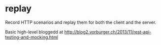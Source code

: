 replay
======

Record HTTP scenarios and replay them for both the client and the server.

Basic high-level bloggedd at http://blog2.vorburger.ch/2013/11/rest-api-testing-and-mocking.html
